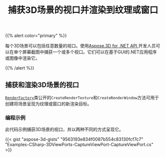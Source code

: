 ﻿---
title: 捕获3D场景的视口并渲染到纹理或窗口
type: docs
weight: 20
url: /zh/net/capture-the-viewports-of-3d-scene-and-render-to-a-texture-or-window/
description: 每个3D场景可以包括任意数量的视口。使用Aspose.3D for .NET API，开发人员可以在单个屏幕截图中捕获一个或多个视口。它们可以在基于GUI的.NET应用程序或图像中渲染它。
---
{{% alert color="primary" %}}

每个3D场景可以包括任意数量的视口。使用[Aspose.3D for .NET API](https://products.aspose.com/3d/net/),开发人员可以在单个屏幕截图中捕获一个或多个视口。它们可以在基于GUI的.NET应用程序或图像中渲染它。

{{% /alert %}}
## **捕获和渲染3D场景的视口**
[`RenderFactory`](https://reference.aspose.com/3d/net/aspose.threed.render/renderfactory)类公开的`CreateRenderTexture`和`CreateRenderWindow`方法可用于创建将场景呈现为纹理或窗口的新渲染目标。
### **编程示例**
此代码示例捕获3D场景的视口，并以两种不同的方式呈现它。

{{< gist "aspose-3d-gists" "9563193e834f0087b554c83130fcf7c7" "Examples-CSharp-3DViewPorts-CaptureViewPort-CaptureViewPort.cs" >}}
